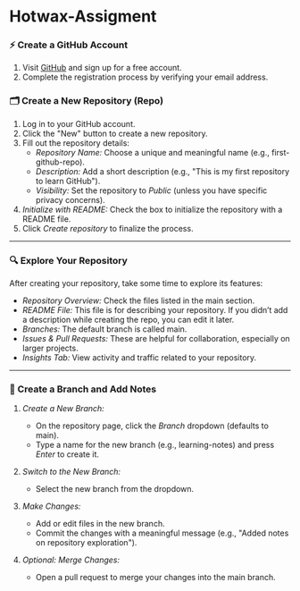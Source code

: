 # Hotwax-Assigment
### ⚡ Create a GitHub Account
1. Visit [GitHub](https://github.com) and sign up for a free account.
2. Complete the registration process by verifying your email address.

### 🗂 Create a New Repository (Repo)
1. Log in to your GitHub account.
2. Click the "New" button to create a new repository.
3. Fill out the repository details:
   - *Repository Name:* Choose a unique and meaningful name (e.g., first-github-repo).
   - *Description:* Add a short description (e.g., "This is my first repository to learn GitHub").
   - *Visibility:* Set the repository to *Public* (unless you have specific privacy concerns).
4. *Initialize with README:* Check the box to initialize the repository with a README file.
5. Click *Create repository* to finalize the process.

---

### 🔍 Explore Your Repository
After creating your repository, take some time to explore its features:
- *Repository Overview:* Check the files listed in the main section.
- *README File:* This file is for describing your repository. If you didn’t add a description while creating the repo, you can edit it later.
- *Branches:* The default branch is called main.
- *Issues & Pull Requests:* These are helpful for collaboration, especially on larger projects.
- *Insights Tab:* View activity and traffic related to your repository.

---

### 🌿 Create a Branch and Add Notes
1. *Create a New Branch:*
   - On the repository page, click the *Branch* dropdown (defaults to main).
   - Type a name for the new branch (e.g., learning-notes) and press *Enter* to create it.

2. *Switch to the New Branch:*
   - Select the new branch from the dropdown.

3. *Make Changes:*
   - Add or edit files in the new branch.
   - Commit the changes with a meaningful message (e.g., "Added notes on repository exploration").

4. *Optional: Merge Changes:*
   - Open a pull request to merge your changes into the main branch.


       
